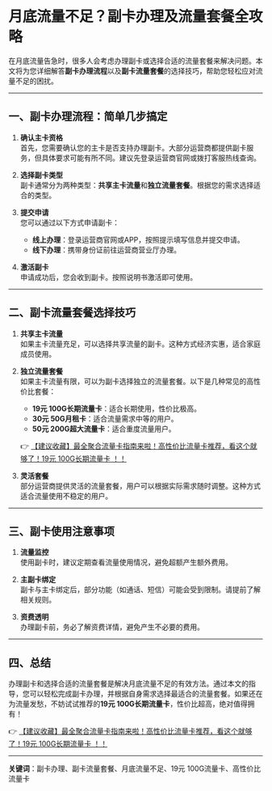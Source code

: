 # 月底流量不足？副卡办理及流量套餐全攻略

在月底流量告急时，很多人会考虑办理副卡或选择合适的流量套餐来解决问题。本文将为您详细解答**副卡办理流程**以及**副卡流量套餐**的选择技巧，帮助您轻松应对流量不足的困扰。

---

## 一、副卡办理流程：简单几步搞定

1. **确认主卡资格**  
   首先，您需要确认您的主卡是否支持办理副卡。大部分运营商都提供副卡服务，但具体要求可能有所不同。建议先登录运营商官网或拨打客服热线查询。

2. **选择副卡类型**  
   副卡通常分为两种类型：**共享主卡流量**和**独立流量套餐**。根据您的需求选择适合的类型。

3. **提交申请**  
   您可以通过以下方式申请副卡：  
   - **线上办理**：登录运营商官网或APP，按照提示填写信息并提交申请。  
   - **线下办理**：携带身份证前往运营商营业厅办理。

4. **激活副卡**  
   申请成功后，您会收到副卡。按照说明书激活即可使用。

---

## 二、副卡流量套餐选择技巧

1. **共享主卡流量**  
   如果主卡流量充足，可以选择共享流量的副卡。这种方式经济实惠，适合家庭成员使用。

2. **独立流量套餐**  
   如果主卡流量有限，可以为副卡选择独立的流量套餐。以下是几种常见的高性价比套餐：  
   - **19元 100G长期流量卡**：适合长期使用，性价比极高。  
   - **30元 50G月租卡**：适合流量需求中等的用户。  
   - **50元 200G超大流量卡**：适合重度流量用户。

   👉 [【建议收藏】最全聚合流量卡指南来啦！高性价比流量卡推荐，看这个就够了！19元 100G长期流量卡 ！！](https://bit.ly/Liuliangka)

3. **灵活套餐**  
   部分运营商提供灵活的流量套餐，用户可以根据实际需求随时调整。这种方式适合流量使用不稳定的用户。

---

## 三、副卡使用注意事项

1. **流量监控**  
   使用副卡时，建议定期查看流量使用情况，避免超额产生额外费用。

2. **主副卡绑定**  
   副卡与主卡绑定后，部分功能（如通话、短信）可能会受到限制。请提前了解相关规则。

3. **资费透明**  
   办理副卡前，务必了解资费详情，避免产生不必要的费用。

---

## 四、总结

办理副卡和选择合适的流量套餐是解决月底流量不足的有效方法。通过本文的指导，您可以轻松完成副卡办理，并根据自身需求选择最适合的流量套餐。如果还在为流量发愁，不妨试试推荐的**19元 100G长期流量卡**，性价比超高，绝对值得拥有！

👉 [【建议收藏】最全聚合流量卡指南来啦！高性价比流量卡推荐，看这个就够了！19元 100G长期流量卡 ！！](https://bit.ly/Liuliangka)

---

**关键词**：副卡办理、副卡流量套餐、月底流量不足、19元 100G流量卡、高性价比流量卡